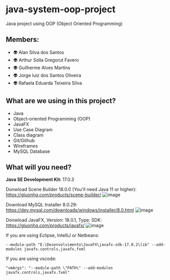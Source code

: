 # java-system-oop-project

Java project using OOP (Object Oriented Programming)

## Members:

<p>
    <ul>
        <li>👽 Alan Silva dos Santos</li>
        <li>👽 Arthur Solla Gregorut Favero</li>
        <li>👽 Guilherme Alves Martins</li>
        <li>👽 Jorge luiz dos Santos Oliveira</li>
        <li>👽 Rafaela Eduarda Teixeira Silva</li>
    </ul>
</p>

## What are we using in this project?
- Java
- Object-oriented Programming (OOP)
- JavaFX
- Use Case Diagram
- Class diagram
- Git/Github
- Wireframes
- MySQL Database

## What will you need?

<strong>Java SE Development Kit:   </strong>  17.0.3<br>

Donwload Scene Builder 18.0.0 (You'll need Java 11 or higher): https://gluonhq.com/products/scene-builder/
![image](https://user-images.githubusercontent.com/79291946/165002425-f7f4b314-a410-4211-9ba8-a9cac27f5151.png)

Download MySQL Installer 8.0.29: https://dev.mysql.com/downloads/windows/installer/8.0.html
![image](https://user-images.githubusercontent.com/79291946/166803194-9528cabd-30fc-47a1-8fca-05b023e03f65.png)

Donwload JavaFX, Version: 18.0.1, Type: SDK: https://gluonhq.com/products/javafx/
![image](https://user-images.githubusercontent.com/79291946/165002422-07b201b5-37e0-4677-ad20-9081d968dc34.png)


If you are using Eclipse, IntelliJ or Netbeans:

    --module-path "E:\Desenvolvimento\JavaFX\javafx-sdk-17.0.2\lib" --add-modules javafx.controls,javafx.fxml
    
If you are using vscode:

    "vmArgs": "--module-path \"PATH\" --add-modules javafx.controls,javafx.fxml"




